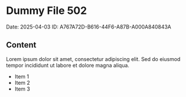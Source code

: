 # Dummy File 502

Date: 2025-04-03
ID: A767A72D-B616-44F6-A87B-A000A840843A

## Content

Lorem ipsum dolor sit amet, consectetur adipiscing elit.
Sed do eiusmod tempor incididunt ut labore et dolore magna aliqua.

* Item 1
* Item 2
* Item 3
